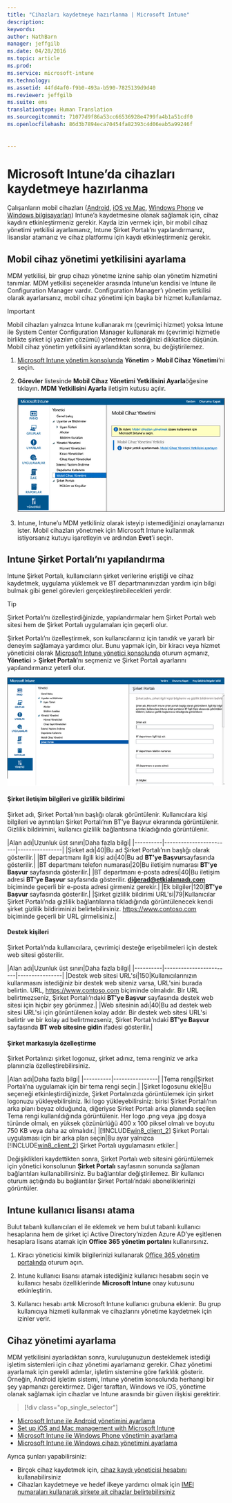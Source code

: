 ```yaml
---
title: "Cihazları kaydetmeye hazırlanma | Microsoft Intune"
description: 
keywords: 
author: NathBarn
manager: jeffgilb
ms.date: 04/28/2016
ms.topic: article
ms.prod: 
ms.service: microsoft-intune
ms.technology: 
ms.assetid: 44fd4af0-f9b0-493a-b590-7825139d9d40
ms.reviewer: jeffgilb
ms.suite: ems
translationtype: Human Translation
ms.sourcegitcommit: 71077d9f86a53cc66536928e4799fa4b1a51cdf0
ms.openlocfilehash: 86d3b7894eca70454fa82393c4d06eab5a99246f


---
```


# Microsoft Intune’da cihazları kaydetmeye hazırlanma
Çalışanların mobil cihazları ([Android](set-up-android-management-with-microsoft-intune.md), [iOS ve Mac](set-up-ios-and-mac-management-with-microsoft-intune.md), [Windows Phone](set-up-windows-phone-management-with-microsoft-intune.md) ve [Windows bilgisayarları](set-up-windows-device-management-with-microsoft-intune.md)) Intune’a kaydetmesine olanak sağlamak için, cihaz kaydını etkinleştirmeniz gerekir. Kayda izin vermek için, bir mobil cihaz yönetimi yetkilisi ayarlamanız, Intune Şirket Portalı’nı yapılandırmanız, lisanslar atamanız ve cihaz platformu için kaydı etkinleştirmeniz gerekir.

## Mobil cihaz yönetimi yetkilisini ayarlama
MDM yetkilisi, bir grup cihazı yönetme iznine sahip olan yönetim hizmetini tanımlar. MDM yetkilisi seçenekler arasında Intune’un kendisi ve Intune ile Configuration Manager vardır. Configuration Manager’ı yönetim yetkilisi olarak ayarlarsanız, mobil cihaz yönetimi için başka bir hizmet kullanılamaz.

>[!IMPORTANT]
> Mobil cihazları yalnızca Intune kullanarak mı (çevrimiçi hizmet) yoksa Intune ile System Center Configuration Manager kullanarak mı (çevrimiçi hizmetle birlikte şirket içi yazılım çözümü) yönetmek istediğinizi dikkatlice düşünün. Mobil cihaz yönetim yetkilisini ayarlandıktan sonra, bu değiştirilemez.



1.  [Microsoft Intune yönetim konsolunda](http://manage.microsoft.com) **Yönetim** &gt; **Mobil Cihaz Yönetimi**’ni seçin.

2.  **Görevler** listesinde **Mobil Cihaz Yönetimi Yetkilisini Ayarla**öğesine tıklayın. **MDM Yetkilisini Ayarla** iletişim kutusu açılır.

    ![MDM yetkilisi ayarla iletişim kutusu](../media/intune-mdm-authority.png)

3.  Intune, Intune’u MDM yetkiliniz olarak isteyip istemediğinizi onaylamanızı ister. Mobil cihazları yönetmek için Microsoft Intune kullanmak istiyorsanız kutuyu işaretleyin ve ardından **Evet**'i seçin.

## Intune Şirket Portalı’nı yapılandırma

Intune Şirket Portalı, kullanıcıların şirket verilerine eriştiği ve cihaz kaydetmek, uygulama yüklemek ve BT departmanınızdan yardım için bilgi bulmak gibi genel görevleri gerçekleştirebilecekleri yerdir.

> [!TIP]
> Şirket Portalı’nı özelleştirdiğinizde, yapılandırmalar hem Şirket Portalı web sitesi hem de Şirket Portalı uygulamaları için geçerli olur.

Şirket Portalı’nı özelleştirmek, son kullanıcılarınız için tanıdık ve yararlı bir deneyim sağlamaya yardımcı olur. Bunu yapmak için, bir kiracı veya hizmet yöneticisi olarak [Microsoft Intune yönetici konsolunda](https://manage.microsoft.com) oturum açmanız, **Yönetici** &gt; **Şirket Portalı**’nı seçmeniz ve Şirket Portalı ayarlarını yapılandırmanız yeterli olur.

![admin-console-admin-workspace-comp-portal-settings](../media/cp_sa_cpsetup.PNG)

#### Şirket iletişim bilgileri ve gizlilik bildirimi

Şirket adı, Şirket Portalı’nın başlığı olarak görüntülenir. Kullanıcılara kişi bilgileri ve ayrıntıları Şirket Portalı’nın BT’ye Başvur ekranında görüntülenir. Gizlilik bildirimini, kullanıcı gizlilik bağlantısına tıkladığında görüntülenir.

|Alan adı|Uzunluk üst sınırı|Daha fazla bilgi|
    |----------|------------------------|----------------|
    |Şirket adı|40|Bu ad Şirket Portalı’nın başlığı olarak gösterilir.|
    |BT departmanı ilgili kişi adı|40|Bu ad **BT’ye Başvur**sayfasında gösterilir.|
    |BT departmanı telefon numarası|20|Bu iletişim numarası **BT'ye Başvur** sayfasında gösterilir.|
    |BT departmanı e-posta adresi|40|Bu iletişim adresi **BT'ye Başvur** sayfasında gösterilir. **diğerad@etkialanıadı.com** biçiminde geçerli bir e-posta adresi girmeniz gerekir.|
    |Ek bilgiler|120|**BT'ye Başvur** sayfasında gösterilir.|
    |Şirket gizlilik bildirimi URL'si|79|Kullanıcılar Şirket Portalı’nda gizlilik bağlantılarına tıkladığında görüntülenecek kendi şirket gizlilik bildiriminizi belirtebilirsiniz. https://www.contoso.com biçiminde geçerli bir URL girmelisiniz.|

#### Destek kişileri
Şirket Portalı’nda kullanıcılara, çevrimiçi desteğe erişebilmeleri için destek web sitesi gösterilir.

|Alan adı|Uzunluk üst sınırı|Daha fazla bilgi|
    |----------|------------------------|----------------|
    |Destek web sitesi URL'si|150|Kullanıcılarınızın kullanmasını istediğiniz bir destek web siteniz varsa, URL'sini burada belirtin. URL, https://www.contoso.com biçiminde olmalıdır. Bir URL belirtmezseniz, Şirket Portalı’ndaki **BT'ye Başvur** sayfasında destek web sitesi için hiçbir şey görünmez.|
    |Web sitesinin adı|40|Bu ad destek web sitesi URL'si için görüntülenen kolay addır. Bir destek web sitesi URL'si belirtir ve bir kolay ad belirtmezseniz, Şirket Portalı’ndaki **BT'ye Başvur** sayfasında **BT web sitesine gidin** ifadesi gösterilir.|


#### Şirket markasıyla özelleştirme

Şirket Portalınızı şirket logonuz, şirket adınız, tema renginiz ve arka planınızla özelleştirebilirsiniz.

|Alan adı|Daha fazla bilgi|
    |----------|----------------|
    |Tema rengi|Şirket Portalı’na uygulamak için bir tema rengi seçin.|
    |Şirket logosunu ekle|Bu seçeneği etkinleştirdiğinizde, Şirket Portalınızda görüntülemek için şirket logonuzu yükleyebilirsiniz. İki logo yükleyebilirsiniz: birisi Şirket Portalı’nın arka planı beyaz olduğunda, diğeriyse Şirket Portalı arka planında seçilen Tema rengi kullanıldığında görüntülenir. Her logo .png veya .jpg dosya türünde olmalı, en yüksek çözünürlüğü 400 x 100 piksel olmalı ve boyutu 750 KB veya daha az olmalıdır.|
    |[!INCLUDE[win8_client_2](../includes/win8_client_2_md.md)] Şirket Portalı uygulaması için bir arka plan seçin|Bu ayar yalnızca [!INCLUDE[win8_client_2](../includes/win8_client_2_md.md)] Şirket Portalı uygulamasını etkiler.|


Değişiklikleri kaydettikten sonra, Şirket Portalı web sitesini görüntülemek için yönetici konsolunun **Şirket Portalı** sayfasının sonunda sağlanan bağlantıları kullanabilirsiniz. Bu bağlantılar değiştirilemez. Bir kullanıcı oturum açtığında bu bağlantılar Şirket Portalı’ndaki aboneliklerinizi görüntüler.

## Intune kullanıcı lisansı atama

Bulut tabanlı kullanıcıları el ile eklemek ve hem bulut tabanlı kullanıcı hesaplarına hem de şirket içi Active Directory’nizden Azure AD’ye eşitlenen hesaplara lisans atamak için **Office 365 yönetim portalını** kullanırsınız.

1.  Kiracı yöneticisi kimlik bilgilerinizi kullanarak [Office 365 yönetim portalında](https://portal.office.com/Admin/Default.aspx) oturum açın.

2.  Intune kullanıcı lisansı atamak istediğiniz kullanıcı hesabını seçin ve kullanıcı hesabı özelliklerinde **Microsoft Intune** onay kutusunu etkinleştirin.

3.  Kullanıcı hesabı artık Microsoft Intune kullanıcı grubuna eklenir. Bu grup kullanıcıya hizmeti kullanmak ve cihazlarını yönetime kaydetmek için izinler verir.

## Cihaz yönetimi ayarlama
MDM yetkilisini ayarladıktan sonra, kuruluşunuzun desteklemek istediği işletim sistemleri için cihaz yönetimi ayarlamanız gerekir. Cihaz yönetimi ayarlamak için gerekli adımlar, işletim sistemine göre farklılık gösterir. Örneğin, Android işletim sistemi, Intune yönetim konsolunda herhangi bir şey yapmanızı gerektirmez. Diğer taraftan, Windows ve iOS, yönetime olanak sağlamak için cihazlar ve Intune arasında bir güven ilişkisi gerektirir.

> [!div class="op_single_selector"]
- [Microsoft Intune ile Android yönetimini ayarlama](set-up-android-management-with-microsoft-intune.md)
- [Set up iOS and Mac management with Microsoft Intune](set-up-ios-and-mac-management-with-microsoft-intune.md)
- [Microsoft Intune ile Windows Phone yönetimin ayarlama](set-up-windows-phone-management-with-microsoft-intune.md)
- [Microsoft Intune ile Windows cihazı yönetimini ayarlama](set-up-windows-device-management-with-microsoft-intune.md)

Ayrıca şunları yapabilirsiniz:
 - Birçok cihaz kaydetmek için, [cihaz kaydı yöneticisi hesabını](enroll-corporate-owned-devices-with-the-device-enrollment-manager-in-microsoft-intune.md) kullanabilirsiniz
 - Cihazları kaydetmeye ve hedef ilkeye yardımcı olmak için [IMEI numaraları kullanarak şirkete ait cihazlar belirtebilirsiniz](specify-corporate-owned-devices-with-international-mobile-equipment-identity-imei-numbers.md)



<!--HONumber=Jun16_HO4-->


